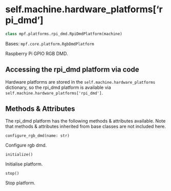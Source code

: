 
# self.machine.hardware_platforms[‘rpi_dmd’]

``` python
class mpf.platforms.rpi_dmd.RpiDmdPlatform(machine)
```

Bases: `mpf.core.platform.RgbDmdPlatform`

Raspberry Pi GPIO RGB DMD.

## Accessing the rpi_dmd platform via code

Hardware platforms are stored in the `self.machine.hardware_platforms` dictionary, so the rpi_dmd platform is available via `self.machine.hardware_platforms['rpi_dmd']`.

## Methods & Attributes

The rpi_dmd platform has the following methods & attributes available. Note that methods & attributes inherited from base classes are not included here.

`configure_rgb_dmd(name: str)`

Configure rgb dmd.

`initialize()`

Initialise platform.

`stop()`

Stop platform.
